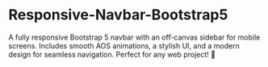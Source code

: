 # Responsive-Navbar-Bootstrap5
A fully responsive Bootstrap 5 navbar with an off-canvas sidebar for mobile screens. Includes smooth AOS animations, a stylish UI, and a modern design for seamless navigation. Perfect for any web project! 🚀
